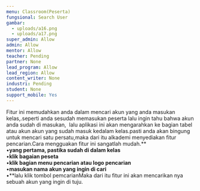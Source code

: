 ```yaml
---
menu: Classroom(Peserta)
fungsional: Search User
gambar:
  - uploads/a16.png
  - uploads/a17.png
super_admin: Allow
admin: Allow
mentor: Allow
teacher: Pending
partner: None
lead_program: Allow
lead_region: Allow
content_writer: None
industri: Pending
student: None
support_mobile: Yes
---
```

Fitur ini memudahkan anda dalam mencari akun yang anda masukan kelas,.seperti anda sesudah memasukan peserta lalu ingin tahu bahwa akun anda sudah di masukan,  lalu aplikasi ini akan mengarahkan ke bagian tabel atau akun akun yang sudah masuk kedalam kelas.pasti anda akan bingung untuk mencari satu persatu,maka dari itu alkademi menyediakan fitur pencarian.Cara mengguakan fitur ini sangatlah mudah.**\
•**yang pertama, pastika sudah di dalam kelas**\
•**klik bagaian peseta**\
•**klik bagian menu pencarian atau logo pencarian**\
•**masukan nama akun yang ingin di cari**\
•**lalu klik tombol pemcarianMaka dari itu fitur ini akan mencarikan nya sebuah akun yang ingin di tuju.